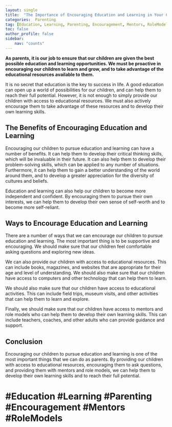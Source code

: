```yaml
---
layout: single
title:  "The Importance of Encouraging Education and Learning in Your Children"
categories:  Parenting
tag: [Education, Learning, Parenting, Encouragement, Mentors, RoleModels, ]
toc: false
author_profile: false
sidebar:
    nav: "counts"
---
```

    
**As parents, it is our job to ensure that our children are given the best possible education and learning opportunities. We must be proactive in encouraging our children to learn and grow, and to take advantage of the educational resources available to them.**

It is no secret that education is the key to success in life. A good education can open up a world of possibilities for our children, and can help them to reach their full potential. However, it is not enough to simply provide our children with access to educational resources. We must also actively encourage them to take advantage of these resources and to develop their own learning skills.

## The Benefits of Encouraging Education and Learning

Encouraging our children to pursue education and learning can have a number of benefits. It can help them to develop their critical thinking skills, which will be invaluable in their future. It can also help them to develop their problem-solving skills, which can be applied to any number of situations. Furthermore, it can help them to gain a better understanding of the world around them, and to develop a greater appreciation for the diversity of cultures and beliefs.

Education and learning can also help our children to become more independent and confident. By encouraging them to pursue their own interests, we can help them to develop their own sense of self-worth and to become more self-reliant.

## Ways to Encourage Education and Learning

There are a number of ways that we can encourage our children to pursue education and learning. The most important thing is to be supportive and encouraging. We should make sure that our children feel comfortable asking questions and exploring new ideas.

We can also provide our children with access to educational resources. This can include books, magazines, and websites that are appropriate for their age and level of understanding. We should also make sure that our children have access to computers and other technology that can help them to learn.

We should also make sure that our children have access to educational activities. This can include field trips, museum visits, and other activities that can help them to learn and explore.

Finally, we should make sure that our children have access to mentors and role models who can help them to develop their own learning skills. This can include teachers, coaches, and other adults who can provide guidance and support.

## Conclusion

Encouraging our children to pursue education and learning is one of the most important things that we can do as parents. By providing our children with access to educational resources, encouraging them to ask questions, and providing them with mentors and role models, we can help them to develop their own learning skills and to reach their full potential.

# #Education #Learning #Parenting #Encouragement #Mentors #RoleModels